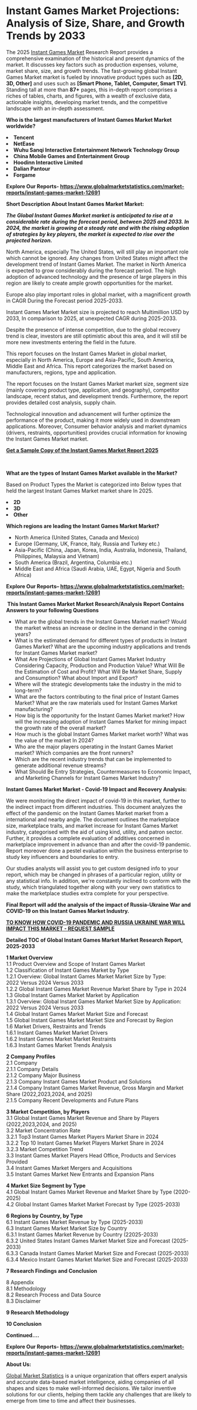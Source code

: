 <H1>Instant Games Market Projections: Analysis of Size, Share, and Growth Trends by 2033</H1><p>The 2025 <a href="https://www.globalmarketstatistics.com/market-reports/instant-games-market-12691">Instant Games Market</a> Research Report provides a comprehensive examination of the historical and present dynamics of the market. It discusses key factors such as production expenses, volume, market share, size, and growth trends. The fast-growing global Instant Games Market market is fueled by innovative product types such as <strong>[2D, 3D, Other]</strong> and uses such as <strong>[Smart Phone, Tablet, Computer, Smart TV]</strong>. Standing tall at more than <strong>87+</strong> pages, this in-depth report comprises a riches of tables, charts, and figures, with a wealth of exclusive data, actionable insights, developing market trends, and the competitive landscape with an in-depth assessment.</p><p><strong>Who is the largest manufacturers of Instant Games Market Market worldwide?</strong></p><p><strong><li>Tencent<li>NetEase<li>Wuhu Sanqi Interactive Entertainment Network Technology Group<li>China Mobile Games and Entertainment Group<li>Hoodinn Interactive Limited<li>Dalian Pantour<li>Forgame</strong></p><p><strong>Explore Our Reports-&nbsp;<a href="https://wordhtml.com/">https://www.globalmarketstatistics.com/market-reports/instant-games-market-12691</a></strong></p><p><strong>Short Description About Instant Games Market Market:</strong></p><p><strong><em>The Global Instant Games Market market is anticipated to rise at a considerable rate during the forecast period, between 2025 and 2033. In 2024, the market is growing at a steady rate and with the rising adoption of strategies by key players, the market is expected to rise over the projected horizon.</em></strong></p><p>North America, especially The United States, will still play an important role which cannot be ignored. Any changes from United States might affect the development trend of Instant Games Market. The market in North America is expected to grow considerably during the forecast period. The high adoption of advanced technology and the presence of large players in this region are likely to create ample growth opportunities for the market.</p><p>Europe also play important roles in global market, with a magnificent growth in CAGR During the Forecast period 2025-2033.</p><p>Instant Games Market Market size is projected to reach Multimillion USD by 2033, In comparison to 2025, at unexpected CAGR during 2025-2033.</p><p>Despite the presence of intense competition, due to the global recovery trend is clear, investors are still optimistic about this area, and it will still be more new investments entering the field in the future.</p><p>This report focuses on the Instant Games Market in global market, especially in North America, Europe and Asia-Pacific, South America, Middle East and Africa. This report categorizes the market based on manufacturers, regions, type and application.</p><p>The report focuses on the Instant Games Market market size, segment size (mainly covering product type, application, and geography), competitor landscape, recent status, and development trends. Furthermore, the report provides detailed cost analysis, supply chain.</p><p>Technological innovation and advancement will further optimize the performance of the product, making it more widely used in downstream applications. Moreover, Consumer behavior analysis and market dynamics (drivers, restraints, opportunities) provides crucial information for knowing the Instant Games Market market.</p><p><strong><a href="https://www.globalmarketstatistics.com/market-reports/instant-games-market-12691">Get a Sample Copy of the Instant Games Market Report 2025</a></strong></p><p>&nbsp;</p><p><strong>What are the types of Instant Games Market available in the Market?</strong></p><p>Based on Product Types the Market is categorized into Below types that held the largest Instant Games Market market share In 2025.</p><p><strong><li>2D<li>3D<li>Other</strong></p><p><strong>Which regions are leading the Instant Games Market Market?</strong></p><ul><li>North America (United States, Canada and Mexico)</li><li>Europe (Germany, UK, France, Italy, Russia and Turkey etc.)</li><li>Asia-Pacific (China, Japan, Korea, India, Australia, Indonesia, Thailand, Philippines, Malaysia and Vietnam)</li><li>South America (Brazil, Argentina, Columbia etc.)</li><li>Middle East and Africa (Saudi Arabia, UAE, Egypt, Nigeria and South Africa)</li></ul><p><strong>Explore Our Reports&ndash;&nbsp;<a href="https://www.globalmarketstatistics.com/market-reports/instant-games-market-12691">https://www.globalmarketstatistics.com/market-reports/instant-games-market-12691</a></strong></p><p><strong>&nbsp;This Instant Games Market Market Research/Analysis Report Contains Answers to your following Questions</strong></p><ul><li>What are the global trends in the Instant Games Market market? Would the market witness an increase or decline in the demand in the coming years?</li><li>What is the estimated demand for different types of products in Instant Games Market? What are the upcoming industry applications and trends for Instant Games Market market?</li><li>What Are Projections of Global Instant Games Market Industry Considering Capacity, Production and Production Value? What Will Be the Estimation of Cost and Profit? What Will Be Market Share, Supply and Consumption? What about Import and Export?</li><li>Where will the strategic developments take the industry in the mid to long-term?</li><li>What are the factors contributing to the final price of Instant Games Market? What are the raw materials used for Instant Games Market manufacturing?</li><li>How big is the opportunity for the Instant Games Market market? How will the increasing adoption of Instant Games Market for mining impact the growth rate of the overall market?</li><li>How much is the global Instant Games Market market worth? What was the value of the market In 2024?</li><li>Who are the major players operating in the Instant Games Market market? Which companies are the front runners?</li><li>Which are the recent industry trends that can be implemented to generate additional revenue streams?</li><li>What Should Be Entry Strategies, Countermeasures to Economic Impact, and Marketing Channels for Instant Games Market Industry?</li></ul><p><strong>Instant Games Market Market - Covid-19 Impact and Recovery Analysis:</strong></p><p>We were monitoring the direct impact of covid-19 in this market, further to the indirect impact from different industries. This document analyzes the effect of the pandemic on the Instant Games Market market from a international and nearby angle. The document outlines the marketplace size, marketplace traits, and market increase for Instant Games Market industry, categorised with the aid of using kind, utility, and patron sector. Further, it provides a complete evaluation of additives concerned in marketplace improvement in advance than and after the covid-19 pandemic. Report moreover done a pestel evaluation within the business enterprise to study key influencers and boundaries to entry.</p><p>Our studies analysts will assist you to get custom designed info to your report, which may be changed in phrases of a particular region, utility or any statistical info. In addition, we're constantly inclined to conform with the study, which triangulated together along with your very own statistics to make the marketplace studies extra complete for your perspective.</p><p><strong>Final Report will add the analysis of the impact of Russia-Ukraine War and COVID-19 on this Instant Games Market Industry.</strong></p><p><strong><a href="https://www.globalmarketstatistics.com/market-reports/instant-games-market-12691">TO KNOW HOW COVID-19 PANDEMIC AND RUSSIA UKRAINE WAR WILL IMPACT THIS MARKET - REQUEST SAMPLE</a></strong></p><p><strong>Detailed TOC of Global Instant Games Market Market Research Report, 2025-2033</strong></p><p><strong>1 Market Overview</strong><br /> 1.1 Product Overview and Scope of Instant Games Market<br /> 1.2 Classification of Instant Games Market by Type<br /> 1.2.1 Overview: Global Instant Games Market Market Size by Type: 2022&nbsp;Versus 2024 Versus 2033<br /> 1.2.2 Global Instant Games Market Revenue Market Share by Type in 2024<br /> 1.3 Global Instant Games Market Market by Application<br /> 1.3.1 Overview: Global Instant Games Market Market Size by Application: 2022&nbsp;Versus 2024 Versus 2033<br /> 1.4 Global Instant Games Market Market Size and Forecast<br /> 1.5 Global Instant Games Market Market Size and Forecast by Region<br /> 1.6 Market Drivers, Restraints and Trends<br /> 1.6.1 Instant Games Market Market Drivers<br /> 1.6.2 Instant Games Market Market Restraints<br /> 1.6.3 Instant Games Market Trends Analysis</p><p><strong>2 Company Profiles</strong><br /> 2.1 Company<br /> 2.1.1 Company Details<br /> 2.1.2 Company Major Business<br /> 2.1.3 Company Instant Games Market Product and Solutions<br /> 2.1.4 Company Instant Games Market Revenue, Gross Margin and Market Share (2022,2023,2024, and 2025)<br /> 2.1.5 Company Recent Developments and Future Plans</p><p><strong>3 Market Competition, by Players</strong><br /> 3.1 Global Instant Games Market Revenue and Share by Players (2022,2023,2024, and 2025)<br /> 3.2 Market Concentration Rate<br /> 3.2.1 Top3 Instant Games Market Players Market Share in 2024<br /> 3.2.2 Top 10 Instant Games Market Players Market Share in 2024<br /> 3.2.3 Market Competition Trend<br /> 3.3 Instant Games Market Players Head Office, Products and Services Provided<br /> 3.4 Instant Games Market Mergers and Acquisitions<br /> 3.5 Instant Games Market New Entrants and Expansion Plans</p><p><strong>4 Market Size Segment by Type</strong><br /> 4.1 Global Instant Games Market Revenue and Market Share by Type (2020-2025)<br /> 4.2 Global Instant Games Market Market Forecast by Type (2025-2033)</p><p><strong>6 Regions by Country, by Type</strong><br /> 6.1 Instant Games Market Revenue by Type (2025-2033)<br /> 6.3 Instant Games Market Market Size by Country<br /> 6.3.1 Instant Games Market Revenue by Country (22025-2033)<br /> 6.3.2 United States Instant Games Market Market Size and Forecast (2025-2033)<br /> 6.3.3 Canada Instant Games Market Market Size and Forecast (2025-2033)<br /> 6.3.4 Mexico Instant Games Market Market Size and Forecast (2025-2033)</p><p><strong>7 Research Findings and Conclusion</strong></p><p>8 Appendix<br /> 8.1 Methodology<br /> 8.2 Research Process and Data Source<br /> 8.3 Disclaimer</p><p><strong>9 Research Methodology</strong></p><p><strong>10 Conclusion</strong></p><p><strong>Continued&hellip;.</strong></p><p><strong>Explore Our Reports-&nbsp;<a href="Instant Games Market">https://www.globalmarketstatistics.com/market-reports/instant-games-market-12691</a></strong></p><p><strong>About Us:</strong></p><p><a href="https://www.globalmarketstatistics.com/">Global Market Statistics</a>&nbsp;is a unique organization that offers expert analysis and accurate data-based market intelligence, aiding companies of all shapes and sizes to make well-informed decisions. We tailor inventive solutions for our clients, helping them tackle any challenges that are likely to emerge from time to time and affect their businesses.</p><p>&nbsp;</p>
